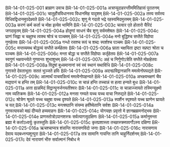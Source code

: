 BR-14-01-025-001	ब्राह्मण उवाच
BR-14-01-025-001a	अत्राप्युदाहरन्तीममितिहासं पुरातनम्
BR-14-01-025-001c	चातुर्होत्रविधानस्य विधानमिह यादृशम्
BR-14-01-025-002a	तस्य सर्वस्य विधिवद्विधानमुपदेक्ष्यते
BR-14-01-025-002c	शृणु मे गदतो भद्रे रहस्यमिदमुत्तमम्
BR-14-01-025-003a	करणं कर्म कर्ता च मोक्ष इत्येव भामिनि
BR-14-01-025-003c	चत्वार एते होतारो यैरिदं जगदावृतम्
BR-14-01-025-004a	होतॄणां साधनं चैव शृणु सर्वमशेषतः
BR-14-01-025-004c	घ्राणं जिह्वा च चक्षुश्च त्वक्च श्रोत्रं च पञ्चमम्
BR-14-01-025-004e	मनो बुद्धिश्च सप्तैते विज्ञेया गुणहेतवः
BR-14-01-025-005a	गन्धो रसश्च रूपं च शब्दः स्पर्शश्च पञ्चमः
BR-14-01-025-005c	मन्तव्यमथ बोद्धव्यं सप्तैते कर्महेतवः
BR-14-01-025-006a	घ्राता भक्षयिता द्रष्टा स्प्रष्टा श्रोता च पञ्चमः
BR-14-01-025-006c	मन्ता बोद्धा च सप्तैते विज्ञेयाः कर्तृहेतवः
BR-14-01-025-007a	स्वगुणं भक्षयन्त्येते गुणवन्तः शुभाशुभम्
BR-14-01-025-007c	अहं च निर्गुणोऽत्रेति सप्तैते मोक्षहेतवः
BR-14-01-025-008a	विदुषां बुध्यमानानां स्वं स्वं स्थानं यथाविधि
BR-14-01-025-008c	गुणास्ते देवताभूताः सततं भुञ्जते हविः
BR-14-01-025-009a	अदन्ह्यविद्वानन्नानि ममत्वेनोपपद्यते
BR-14-01-025-009c	आत्मार्थं पाचयन्नित्यं ममत्वेनोपहन्यते
BR-14-01-025-010a	अभक्ष्यभक्षणं चैव मद्यपानं च हन्ति तम्
BR-14-01-025-010c	स चान्नं हन्ति तच्चान्नं स हत्वा हन्यते बुधः
BR-14-01-025-011a	अत्ता ह्यन्नमिदं विद्वान्पुनर्जनयतीश्वरः
BR-14-01-025-011c	स चान्नाज्जायते तस्मिन्सूक्ष्मो नाम व्यतिक्रमः
BR-14-01-025-012a	मनसा गम्यते यच्च यच्च वाचा निरुद्यते
BR-14-01-025-012c	श्रोत्रेण श्रूयते यच्च चक्षुषा यच्च दृश्यते
BR-14-01-025-013a	स्पर्शेन स्पृश्यते यच्च घ्राणेन घ्रायते च यत्
BR-14-01-025-013c	मनःषष्ठानि संयम्य हवींष्येतानि सर्वशः
BR-14-01-025-014a	गुणवत्पावको मह्यं दीप्यते हव्यवाहनः
BR-14-01-025-014c	योगयज्ञः प्रवृत्तो मे ज्ञानब्रह्ममनोद्भवः
BR-14-01-025-014e	प्राणस्तोत्रोऽपानशस्त्रः सर्वत्यागसुदक्षिणः
BR-14-01-025-015a	कर्मानुमन्ता ब्रह्मा मे कर्ताऽध्वर्युः कृतस्तुतिः
BR-14-01-025-015c	कृतप्रशास्ता तच्छास्त्रमपवर्गोऽस्य दक्षिणा
BR-14-01-025-016a	ऋचश्चाप्यत्र शंसन्ति नारायणविदो जनाः
BR-14-01-025-016c	नारायणाय देवाय यदबध्नन्पशून्पुरा
BR-14-01-025-017a	तत्र सामानि गायन्ति तानि चाहुर्निदर्शनम्
BR-14-01-025-017c	देवं नारायणं भीरु सर्वात्मानं निबोध मे
